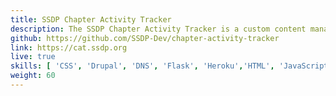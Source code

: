 ```yaml
---
title: SSDP Chapter Activity Tracker 
description: The SSDP Chapter Activity Tracker is a custom content management system the organization uses to track and reward volunteer activity across a global network. Since 2015, I have built and maintained this system across multiple platforms - WordPress, Drupal, Flask, and Ruby on Rails.
github: https://github.com/SSDP-Dev/chapter-activity-tracker
link: https://cat.ssdp.org 
live: true
skills: [ 'CSS', 'Drupal', 'DNS', 'Flask', 'Heroku','HTML', 'JavaScript', 'Python', 'Ruby on Rails', 'WordPress']
weight: 60
---
```

